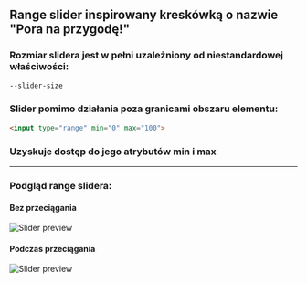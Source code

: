 ## Range slider inspirowany kreskówką o nazwie "Pora na przygodę!"
### Rozmiar slidera jest w pełni uzależniony od niestandardowej właściwości:
```css
--slider-size
```
### Slider pomimo działania poza granicami obszaru elementu:
```html
<input type="range" min="0" max="100">
```
### Uzyskuje dostęp do jego atrybutów min i max 
---
### Podgląd range slidera:
#### Bez przeciągania
![Slider preview](https://i.ibb.co/wQXnnbv/slider-before.png)
#### Podczas przeciągania
![Slider preview](https://i.ibb.co/gRd2Ss1/slider-after.png)
